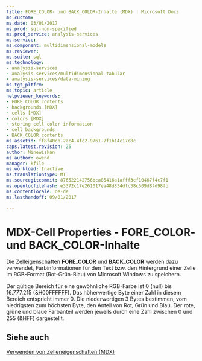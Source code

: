 ```yaml
---
title: FORE_COLOR- und BACK_COLOR-Inhalte (MDX) | Microsoft Docs
ms.custom: 
ms.date: 03/01/2017
ms.prod: sql-non-specified
ms.prod_service: analysis-services
ms.service: 
ms.component: multidimensional-models
ms.reviewer: 
ms.suite: sql
ms.technology:
- analysis-services
- analysis-services/multidimensional-tabular
- analysis-services/data-mining
ms.tgt_pltfrm: 
ms.topic: article
helpviewer_keywords:
- FORE_COLOR contents
- backgrounds [MDX]
- cells [MDX]
- colors [MDX]
- storing cell color information
- cell backgrounds
- BACK_COLOR contents
ms.assetid: ff8f40cb-2ac4-4fc2-9761-7f1b14c17c8c
caps.latest.revision: 25
author: Minewiskan
ms.author: owend
manager: kfile
ms.workload: Inactive
ms.translationtype: MT
ms.sourcegitcommit: 876522142756bca05416a1afff3cf10467f4c7f1
ms.openlocfilehash: e3372c17e261017ea48d834dfc38c509d8fd98fb
ms.contentlocale: de-de
ms.lasthandoff: 09/01/2017

---
```

# <a name="mdx-cell-properties---forecolor-and-backcolor-contents"></a>MDX-Cell Properties - FORE_COLOR- und BACK_COLOR-Inhalte
  Die Zelleigenschaften **FORE_COLOR** und **BACK_COLOR** werden dazu verwendet, Farbinformationen für den Text bzw. den Hintergrund einer Zelle im RGB-Format (Rot-Grün-Blau) von Microsoft Windows zu speichern.  
  
 Der gültige Bereich für eine gewöhnliche RGB-Farbe ist 0 (null) bis 16.777.215 (&H00FFFFFF). Das höherwertige Byte einer Zahl in diesem Bereich entspricht immer 0. Die niederwertigen 3 Bytes bestimmen, vom niedrigsten zum höchsten Byte, den Anteil von Rot, Grün und Blau. Der rote, grüne und blaue Farbanteil werden jeweils durch eine Zahl zwischen 0 und 255 (&HFF) dargestellt.  
  
## <a name="see-also"></a>Siehe auch  
 [Verwenden von Zelleneigenschaften &#40;MDX&#41;](../../../analysis-services/multidimensional-models/mdx/mdx-cell-properties-using-cell-properties.md)  
  
  

